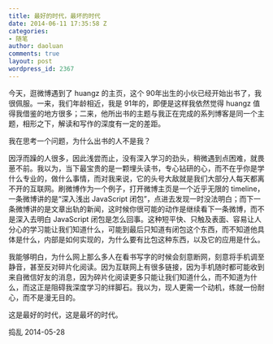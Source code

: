 ```yaml
---
title: 最好的时代，最坏的时代
date: 2014-06-11 17:35:58 Z
categories:
- 随笔
author: daoluan
comments: true
layout: post
wordpress_id: 2367
---
```


今天，逛微博遇到了 huangz 的主页，这个 90年出生的小伙已经开始出书了，我很佩服。一来，我们年龄相近，我是 91年的，即便是这样我依然觉得 huangz 值得我借鉴的地方很多；二来，他所出书的主题与我正在完成的系列博客是同一个主题，相形之下，解读和写作的深度有一定的差距。

我在思考一个问题，为什么出书的人不是我？

因浮而躁的人很多，因此浅尝而止，没有深入学习的劲头，稍微遇到点困难，就畏葸不前。我以为，当下最宝贵的是一颗埋头读书，专心钻研的心，而不在乎你是学什么专业的，做什么事情，而对我来说，它的头号大敌就是我们大部分人每天都离不开的互联网。刷微博作为一个例子，打开微博主页是一个近乎无限的 timeline，一条微博讲的是“深入浅出 JavaScript 闭包”，点进去发现一时没法明白；而下一条微博讲的是文章出轨的新闻，这时候你很可能的动作是继续看下一条微博，而不是深入去明白 JavaScript 闭包是怎么回事。这种短平快、只触及表面、容易让人分心的学习能让我们知道什么，可能到最后只知道有闭包这个东西，而不知道他具体是什么，内部是如何实现的，为什么要有比包这种东西，以及它的应用是什么。

我能够明白，为什么网上那么多人在看书写字的时候会刻意断网，刻意将手机调至静音，甚至反对碎片化阅读。因为互联网上有很多链接，因为手机随时都可能收到来自微信好友的消息，因为碎片化阅读更多只能让我们知道什么，而不知道为什么，而这正是阻碍我深度学习的绊脚石。我以为，现人更需一个动机，练就一份耐心，而不是漫无目的。

这是最好的时代，这是最坏的时代。



捣乱 2014-05-28

